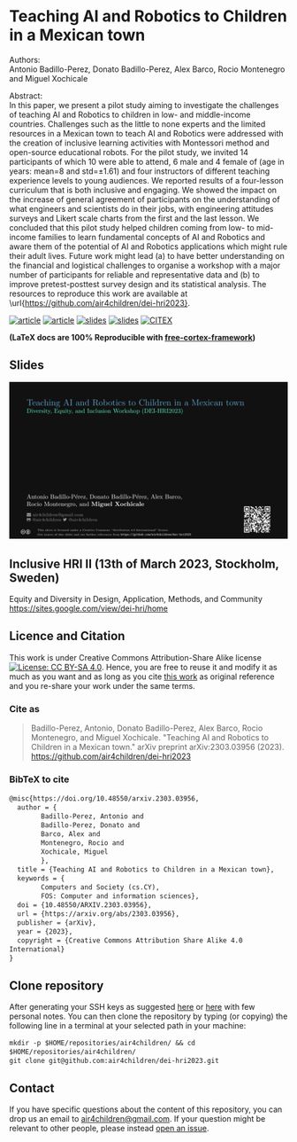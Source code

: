 # Teaching AI and Robotics to Children in a Mexican town
Authors:   
Antonio Badillo-Perez, Donato Badillo-Perez, Alex Barco, Rocio Montenegro and Miguel Xochicale    

Abstract:   
In this paper, we present a pilot study aiming to investigate the challenges of teaching AI and Robotics to children in  low- and middle-income countries. Challenges such as the little to none experts and the limited resources in a Mexican town to teach AI and Robotics were addressed with the creation of inclusive learning activities with Montessori method and open-source educational robots. For the pilot study, we invited 14 participants of which 10 were able to attend, 6 male and 4 female of (age in years: mean=8 and std=$\pm$1.61) and four instructors of different teaching experience levels to young audiences. We reported results of a four-lesson curriculum that is both inclusive and engaging. We showed the impact on the increase of general agreement of participants on the understanding of what engineers and scientists do in their jobs, with engineering attitudes surveys and Likert scale charts from the first and the last lesson. We concluded that this pilot study helped children coming from low- to mid-income families to learn fundamental concepts of AI and Robotics and aware them of the potential of AI and Robotics applications which might rule their adult lives. Future work might lead (a) to have better understanding on the financial and logistical challenges to organise a workshop with a major number of participants for reliable and representative data and (b) to improve pretest-posttest survey design and its statistical analysis. The resources to reproduce this work are available at \url{https://github.com/air4children/dei-hri2023}.

[![article](https://img.shields.io/badge/article-arXiv-orange.svg)](https://arxiv.org/abs/2303.03956) 
[![article](https://img.shields.io/badge/read-article-blue.svg)](https://github.com/air4children/dei-hri2023/blob/pdfs/paper.pdf)
[![slides](https://img.shields.io/badge/see-slides-blue.svg)](https://github.com/air4children/dei-hri2023/blob/pdfs/slides.pdf) 
[![slides](https://img.shields.io/badge/presentación-español-green.svg)](https://github.com/air4children/dei-hri2023/blob/pdfs/slides-espanol.pdf) 
[![CITEX](https://github.com/air4children/dei-hri2023/actions/workflows/citex.yml/badge.svg)](https://github.com/air4children/dei-hri2023/actions/workflows/citex.yml)    

**(LaTeX docs are 100% Reproducible with [free-cortex-framework](https://github.com/free-cortex/framework/tree/main/workflow))**

## Slides
![fig](slides/gif-slides/slides.gif)

## Inclusive HRI II (13th of March 2023, Stockholm, Sweden)
Equity and Diversity in Design, Application, Methods, and Community
https://sites.google.com/view/dei-hri/home


## Licence and Citation 
This work is under Creative Commons Attribution-Share Alike license [![License: CC BY-SA 4.0](https://licensebuttons.net/l/by-sa/4.0/80x15.png)](https://creativecommons.org/licenses/by-sa/4.0/). 
Hence, you are free to reuse it and modify it as much as you want and as long as you cite [this work](https://github.com/air4children/hri2023) as original reference and you re-share your work under the same terms.

### Cite as
> Badillo-Perez, Antonio, Donato Badillo-Perez, Alex Barco, Rocio Montenegro, and Miguel Xochicale. "Teaching AI and Robotics to Children in a Mexican town." arXiv preprint arXiv:2303.03956 (2023). https://github.com/air4children/dei-hri2023


### BibTeX to cite
```
@misc{https://doi.org/10.48550/arxiv.2303.03956,
  author = {
		Badillo-Perez, Antonio and   
		Badillo-Perez, Donato and   
		Barco, Alex and   
		Montenegro, Rocio and   
		Xochicale, Miguel  
		},
  title = {Teaching AI and Robotics to Children in a Mexican town},
  keywords = {
		Computers and Society (cs.CY), 
		FOS: Computer and information sciences},
  doi = {10.48550/ARXIV.2303.03956},  
  url = {https://arxiv.org/abs/2303.03956},
  publisher = {arXiv},
  year = {2023},
  copyright = {Creative Commons Attribution Share Alike 4.0 International}
}

```

## Clone repository
After generating your SSH keys as suggested [here](https://docs.github.com/en/github/authenticating-to-github/generating-a-new-ssh-key-and-adding-it-to-the-ssh-agent) or [here](https://github.com/mxochicale/tools/blob/main/github/SSH.md) with few personal notes.
You can then clone the repository by typing (or copying) the following line in a terminal at your selected path in your machine:
```
mkdir -p $HOME/repositories/air4children/ && cd $HOME/repositories/air4children/
git clone git@github.com:air4children/dei-hri2023.git
```

## Contact 
If you have specific questions about the content of this repository, you can drop us an email to [air4children@gmail.com](mailto:air4children@gmail.com?subject="[dei-hri2023-questions]").
If your question might be relevant to other people, please instead [open an issue](https://github.com/air4children/dei-hri2023/issues).
